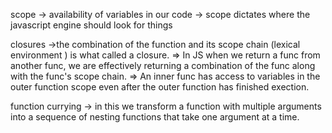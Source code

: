 scope
-> availability of variables in our code
-> scope dictates where the javascript engine should look for things

closures
->the combination of the function and its scope chain (lexical environment )
is what called a closure.
=> In JS when we return a func from another func, we are effectively returning a combination of the func along with the func's scope chain.
=> An inner func has access to variables in the outer function scope even after the outer
function has finished exection.

function currying
-> in this we transform a function with multiple arguments into a sequence of
nesting functions that take one argument at a time.
